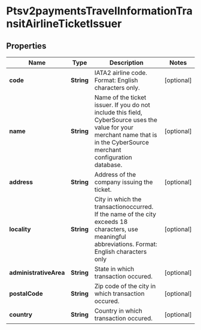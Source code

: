 
# Ptsv2paymentsTravelInformationTransitAirlineTicketIssuer

## Properties
Name | Type | Description | Notes
------------ | ------------- | ------------- | -------------
**code** | **String** | IATA2 airline code. Format: English characters only.  |  [optional]
**name** | **String** | Name of the ticket issuer. If you do not include this field, CyberSource uses the value for your merchant name that is in the CyberSource merchant configuration database.  |  [optional]
**address** | **String** | Address of the company issuing the ticket.  |  [optional]
**locality** | **String** | City in which the transactionoccurred. If the name of the city exceeds 18 characters, use meaningful abbreviations. Format: English characters only  |  [optional]
**administrativeArea** | **String** | State in which transaction occured.  |  [optional]
**postalCode** | **String** | Zip code of the city in which transaction occured.  |  [optional]
**country** | **String** | Country in which transaction occured.  |  [optional]



